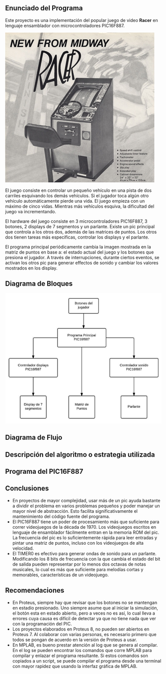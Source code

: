 ## Enunciado del Programa

Este proyecto es una implementación del popular juego de
video **Racer** en lenguaje ensamblador con microcontroladores PIC16F887.

![Poster Racer](speed_racer_poster.jpg)

El juego consiste en controlar un pequeño vehículo en una pista de dos carriles
esquivando los demás vehículos. Si el jugador toca algún otro vehículo
automáticamente pierde una vida. El juego empieza con un máximo de cinco vidas.
Mientras más vehículos esquiva, la dificultad del juego va incrementando. 

El hardware del juego consiste en 3 microcontroladores PIC16F887, 3 botones, 2
displays de 7 segmentos y un parlante. Existe un pic principal que controla a 
los otros dos, además de las matrices de puntos. Los otros dos tienen tareas más
específicas, controlar los displays y el parlante. 

El programa principal periódicamente cambia la imagen mostrada en la matriz de
puntos en base a: el estado actual del juego y los botones que presiona el
jugador. A través de interrupciones, durante ciertos eventos, se activan los
otros pic para generar effectos de sonido y cambiar los valores mostrados en los
display.

## Diagrama de Bloques

![Diagrama Bloques](diagrama_bloques.jpeg)

## Diagrama de Flujo

## Descripción del algoritmo o estrategia utilizada

## Programa del PIC16F887

## Conclusiones

- En proyectos de mayor complejidad, usar más de un pic ayuda bastante a dividir
  el problema en varios problemas pequeños y poder manejar un mayor nivel de
  abstracción. Esto facilita significativamente el mantenimiento del código
  fuente del programa.
- El PIC16F887 tiene un poder de procesamiento más que suficiente para correr
  videojuegos de la década de 1970. Los videojuegos escritos en lenguaje
  de ensamblador fácilmente entran en la memoria ROM del pic. La frecuencia del
  pic es lo suficientemente rápida para leer entradas y pintar una matriz de
  puntos, incluso con los videojuegos de alta velocidad.
- El TIMER0 es efectivo para generar ondas de sonido para un parlante.
  Modificando los 8 bits de frecuencia con la que cambia el estado del bit de 
  salida pueden representar por lo menos dos octavas de notas musicales, lo cual
  es más que suficiente para melodías cortas y memorables, características de un
  videojuego.

## Recomendaciones

- En Proteus, siempre hay que revisar que los botones no se mantengan en estadio
  presionado. Uno siempre asume que al iniciar la simulación, el botón esta en
  estado abierto, pero a veces no es así, lo cual lleva a errores cuya causa 
  es difícil de detectar ya que no tiene nada que ver con la programación del 
  PIC.
- Los proyectos elaborados en Proteus 8, no pueden ser abiertos en Proteus 7. Al
  colaborar con varias personas, es necesario primero que todos se pongan de
  acuerdo en la versión de Proteus a usar.
- En MPLAB, es bueno prestar atención al log que se genera al compilar. En el
  log se pueden encontrar los comandos que corre MPLAB para compilar y enlazar
  el programa resultante. Si estos comandos son copiados a un script, se puede
  compilar el programa desde una terminal con mayor rapidez que usando la
  interfaz gráfica de MPLAB.
  
  
